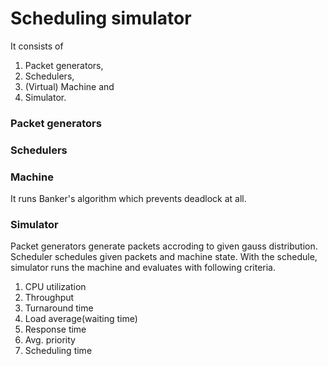 # Scheduling simulator

It consists of
1. Packet generators,
2. Schedulers,
3. (Virtual) Machine and
4. Simulator.

### Packet generators

### Schedulers

### Machine
It runs Banker's algorithm which prevents deadlock at all.

### Simulator

Packet generators generate packets accroding to given gauss distribution. Scheduler schedules given packets and machine state. With the schedule, simulator runs the machine and evaluates with following criteria.

1. CPU utilization
2. Throughput
3. Turnaround time
4. Load average(waiting time)
5. Response time
6. Avg. priority
7. Scheduling time
